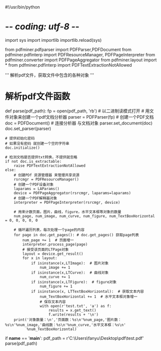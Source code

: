 #!/usr/bin/python
# -*- coding: utf-8 -*-


import sys
import importlib
importlib.reload(sys)

from pdfminer.pdfparser import PDFParser,PDFDocument
from pdfminer.pdfinterp import PDFResourceManager, PDFPageInterpreter
from pdfminer.converter import PDFPageAggregator
from pdfminer.layout import *
from pdfminer.pdfinterp import PDFTextExtractionNotAllowed

'''
解析pdf文件，获取文件中包含的各种对象
'''


# 解析pdf文件函数
def parse(pdf_path):
    fp = open(pdf_path, 'rb')  # 以二进制读模式打开
    # 用文件对象来创建一个pdf文档分析器
    parser = PDFParser(fp)
    # 创建一个PDF文档
    doc = PDFDocument()
    # 连接分析器 与文档对象
    parser.set_document(doc)
    doc.set_parser(parser)

    # 提供初始化密码
    # 如果没有密码 就创建一个空的字符串
    doc.initialize()

    # 检测文档是否提供txt转换，不提供就忽略
    if not doc.is_extractable:
        raise PDFTextExtractionNotAllowed
    else:
        # 创建PDf 资源管理器 来管理共享资源
        rsrcmgr = PDFResourceManager()
        # 创建一个PDF设备对象
        laparams = LAParams()
        device = PDFPageAggregator(rsrcmgr, laparams=laparams)
        # 创建一个PDF解释器对象
        interpreter = PDFPageInterpreter(rsrcmgr, device)

        # 用来计数页面，图片，曲线，figure，水平文本框等对象的数量
        num_page, num_image, num_curve, num_figure, num_TextBoxHorizontal = 0, 0, 0, 0, 0

        # 循环遍历列表，每次处理一个page的内容
        for page in doc.get_pages(): # doc.get_pages() 获取page列表
            num_page += 1  # 页面增一
            interpreter.process_page(page)
            # 接受该页面的LTPage对象
            layout = device.get_result()
            for x in layout:
                if isinstance(x,LTImage):  # 图片对象
                    num_image += 1
                if isinstance(x,LTCurve):  # 曲线对象
                    num_curve += 1
                if isinstance(x,LTFigure):  # figure对象
                    num_figure += 1
                if isinstance(x, LTTextBoxHorizontal):  # 获取文本内容
                    num_TextBoxHorizontal += 1  # 水平文本框对象增一
                    # 保存文本内容
                    with open(r'test.txt', 'a') as f:
                        results = x.get_text()
                        f.write(results + '\n')
        print('对象数量：\n','页面数：%s\n'%num_page,'图片数：%s\n'%num_image,'曲线数：%s\n'%num_curve,'水平文本框：%s\n'
              %num_TextBoxHorizontal)


if __name__ == '__main__':
    pdf_path = r'C:\Users\fanyu\Desktop\pdf\test.pdf'
    parse(pdf_path)
